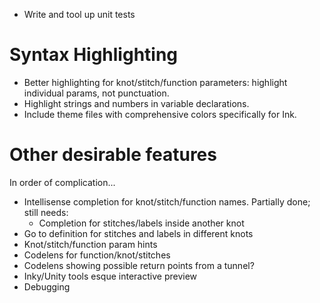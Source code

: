 - Write and tool up unit tests

# Syntax Highlighting
- Better highlighting for knot/stitch/function parameters: highlight individual params, not punctuation.
- Highlight strings and numbers in variable declarations.
- Include theme files with comprehensive colors specifically for Ink.

# Other desirable features

In order of complication...

- Intellisense completion for knot/stitch/function names. Partially done; still needs:
    - Completion for stitches/labels inside another knot
- Go to definition for stitches and labels in different knots
- Knot/stitch/function param hints
- Codelens for function/knot/stitches
- Codelens showing possible return points from a tunnel?
- Inky/Unity tools esque interactive preview
- Debugging